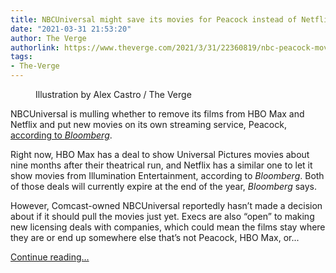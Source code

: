 ```yaml
---
title: NBCUniversal might save its movies for Peacock instead of Netflix or HBO
date: "2021-03-31 21:53:20"
author: The Verge
authorlink: https://www.theverge.com/2021/3/31/22360819/nbc-peacock-movies-hbo-netflix-universal-studios-illumination-entertainment
tags:
- The-Verge
---
```

<figure>
      <img alt="" src="https://cdn.vox-cdn.com/thumbor/k62B4KgcY0QA5VR4utqgt_trUeg=/0x0:2040x1360/1310x873/cdn.vox-cdn.com/uploads/chorus_image/image/69057151/acastro_200714_1777_peacock_0001.0.jpg" />
        <figcaption>Illustration by Alex Castro / The Verge</figcaption>
    </figure>

  <p id="Bxt7ez">NBCUniversal is mulling whether to remove its films from HBO Max and Netflix and put new movies on its own streaming service, Peacock, <a href="https://www.bloomberg.com/news/articles/2021-03-31/comcast-weighs-pulling-universal-s-movies-from-hbo-max-netflix">according to <em>Bloomberg</em></a>. </p>
<p id="YukpxO">Right now, HBO Max has a deal to show Universal Pictures movies about nine months after their theatrical run, and Netflix has a similar one to let it show movies from Illumination Entertainment, according to <em>Bloomberg</em>. Both of those deals will currently expire at the end of the year, <em>Bloomberg</em> says.</p>
<p id="83hzWL">However, Comcast-owned NBCUniversal reportedly hasn’t made a decision about if it should pull the movies just yet. Execs are also “open” to making new licensing deals with companies, which could mean the films stay where they are or end up somewhere else that’s not Peacock, HBO Max, or...</p>
  <p>
    <a href="https://www.theverge.com/2021/3/31/22360819/nbc-peacock-movies-hbo-netflix-universal-studios-illumination-entertainment">Continue reading&hellip;</a>
  </p>